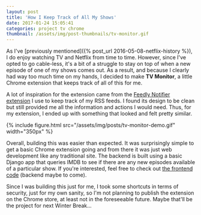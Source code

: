 ```yaml
---
layout: post
title: 'How I Keep Track of All My Shows'
date: 2017-01-24 15:05:41
categories: project tv chrome
thumbnail: /assets/img/post-thumbnails/tv-monitor.gif
---
```


As I've [previously mentioned]({% post_url 2016-05-08-netflix-history %}), I do enjoy watching TV and Netflix from time to time. However, since I've opted to go cable-less, it's a bit of a struggle to stay on top of when a new episode of one of my shows comes out. As a result, and because I clearly had way too much time on my hands, I decided to make **TV Monitor**, a little Chrome extension that keeps track of all of this for me.

A lot of inspiration for the extension came from the [Feedly Notifier extension](https://chrome.google.com/webstore/detail/feedly-notifier/egikgfbhipinieabdmcpigejkaomgjgb) I use to keep track of my RSS feeds. I found its design to be clean but still provided me all the information and actions I would need. Thus, for my extension, I ended up with something that looked and felt pretty similar.

{% include figure.html src="/assets/img/posts/tv-monitor-demo.gif" width="350px" %}

Overall, building this was easier than expected. It was surprisingly simple to get a basic Chrome extension going and from there it was just web development like any traditional site. The backend is built using a basic Django app that queries IMDB to see if there are any new episodes available of a particular show. If you're interested, feel free to check out [the frontend code](https://github.com/ben-tanen/tv-monitor) (backend maybe to come).

Since I was building this just for me, I took some shortcuts in terms of security, just for my own sanity, so I'm not planning to publish the extension on the Chrome store, at least not in the foreseeable future. Maybe that'll be the project for next Winter Break...




